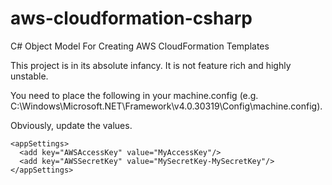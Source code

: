 # aws-cloudformation-csharp
C# Object Model For Creating AWS CloudFormation Templates

This project is in its absolute infancy.
It is not feature rich and highly unstable.

You need to place the following in your machine.config (e.g. C:\Windows\Microsoft.NET\Framework\v4.0.30319\Config\machine.config).

Obviously, update the values.

    <appSettings>
      <add key="AWSAccessKey" value="MyAccessKey"/>
      <add key="AWSSecretKey" value="MySecretKey-MySecretKey"/>
    </appSettings>

